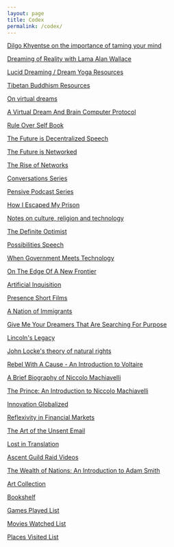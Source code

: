 ```yaml
---
layout: page
title: Codex
permalink: /codex/
---
```



[Dilgo Khyentse on the importance of taming your mind](/khyentsetamemind)
<br>

[Dreaming of Reality with Lama Alan Wallace](/wallacedreamyoga)
<br>

[Lucid Dreaming / Dream Yoga Resources](/dreams)
<br>

[Tibetan Buddhism Resources](/tibetanbuddhism)
<br>

[On virtual dreams](/virtualdreams)
<br>

[A Virtual Dream And Brain Computer Protocol](/networkwhitepaper)
<br>

[Rule Over Self Book](/ruleoverself)
<br>

[The Future is Decentralized Speech](/stanfordshapers) 
<br>

[The Future is Networked](/futurenetworked)
<br>

[The Rise of Networks](/riseofnetworks)
<br>

[Conversations Series](/conversations)
<br>

[Pensive Podcast Series](/pensive)
<br>

[How I Escaped My Prison](/thinkerprison)
<br>

[Notes on culture, religion and technology](/lincolnthiel)
<br>

[The Definite Optimist](/definiteoptimist)
<br>

[Possibilities Speech](/possibilities)
<br>

[When Government Meets Technology](/futuresociety)
<br>

[On The Edge Of A New Frontier](/edgenewfrontier)
<br>

[Artificial Inquisition](/artificialinquisition)
<br>

[Presence Short Films](/presence)
<br>

[A Nation of Immigrants](/nationimmigrants)
<br>

[Give Me Your Dreamers That Are Searching For Purpose](/givemeyourdreamers)
<br>

[Lincoln's Legacy](/lincoln)
<br>

[John Locke's theory of natural rights](/locketheories)
<br>

[Rebel With A Cause - An Introduction to Voltaire](/voltaire)
<br>

[A Brief Biography of Niccolo Machiavelli](/machiavellibio)
<br>

[The Prince: An Introduction to Niccolo Machiavelli](/machiavelli)
<br>

[Innovation Globalized](/innovationglobalized)
<br>

[Reflexivity in Financial Markets](/reflexivity)
<br>

[The Art of the Unsent Email](/unsentemail)
<br>

[Lost in Translation](/lostintranslation)
<br>

[Ascent Guild Raid Videos](/ascentguild)
<br>

[The Wealth of Nations: An Introduction to Adam Smith](/adamsmith)
<br>

<a href="https://photos.app.goo.gl/Yk3KEZGj9Dd2FnDe9">Art Collection</a>
<br>

<a href="https://www.goodreads.com/review/list/95737422?shelf=read&sort=date_added">Bookshelf</a>
<br>

<a href="https://www.imdb.com/list/ls567765043">Games Played List</a>
<br>

<a href="https://www.imdb.com/user/ur85826373/watchlist?sort=date_added%2Cdesc&view=detail">Movies Watched List</a>
<br>

<a href="https://maps.app.goo.gl/vmtWzydsvTrD4k5t5">Places Visited List</a>
<br>


